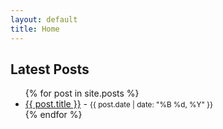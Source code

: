 ```yaml
---
layout: default
title: Home
---
```


<h2>Latest Posts</h2>

<ul>
  {% for post in site.posts %}
    <li>
      <a href="{{ post.url | relative_url }}">{{ post.title }}</a> - <small>{{ post.date | date: "%B %d, %Y" }}</small>
    </li>
  {% endfor %}
</ul>
